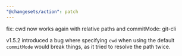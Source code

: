 ```yaml
---
"@changesets/action": patch
---
```


fix: cwd now works again with relative paths and commitMode: git-cli

v1.5.2 introduced a bug where specifying `cwd`
when using the default `commitMode` would break things,
as it tried to resolve the path twice.